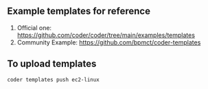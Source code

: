 ## Example templates for reference

1. Official one: https://github.com/coder/coder/tree/main/examples/templates
2. Community Example: https://github.com/bpmct/coder-templates

## To upload templates

```
coder templates push ec2-linux
```